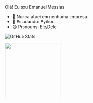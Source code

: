 Olá! Eu sou Emanuel Messias 

- 🔭 Nunca atuei em nenhuma empresa.
- 🌱 Estudando: Python
- 😄 Pronouns: Ele/Dele

![GitHub Stats](https://github-readme-stats.vercel.app/api?username=SiManu&theme=radical)
<div>


<img height="180em" src="https://github-readme-stats.vercel.app/api/top-langs/?username=SiManu&layout=compact&langs_count=16&theme=dracula"/>

</div>
